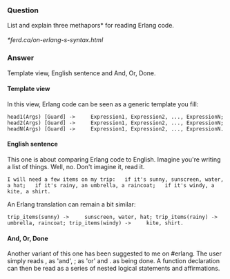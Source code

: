 ### Question
List and explain three methapors\* for reading Erlang code.\
\
*\*ferd.ca/on-erlang-s-syntax.html*


### Answer
Template view, English sentence and And, Or, Done.

#### Template view

In this view, Erlang code can be seen as a generic template you fill:

    head1(Args) [Guard] ->     Expression1, Expression2, ..., ExpressionN; head2(Args) [Guard] ->     Expression1, Expression2, ..., ExpressionN; headN(Args) [Guard] ->     Expression1, Expression2, ..., ExpressionN. 

#### English sentence

This one is about comparing Erlang code to English. Imagine you\'re
writing a list of things. Well, no. Don\'t imagine it, read it.

    I will need a few items on my trip:   if it's sunny, sunscreen, water, a hat;   if it's rainy, an umbrella, a raincoat;   if it's windy, a kite, a shirt. 

An Erlang translation can remain a bit similar:

    trip_items(sunny) ->     sunscreen, water, hat; trip_items(rainy) ->     umbrella, raincoat; trip_items(windy) ->     kite, shirt. 

#### And, Or, Done

Another variant of this one has been suggested to me on \#erlang. The
user simply reads , as \'and\', ; as \'or\' and . as being done. A
function declaration can then be read as a series of nested logical
statements and affirmations.


